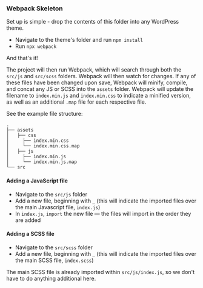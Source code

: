 ### Webpack Skeleton

Set up is simple - drop the contents of this folder into any WordPress theme.
  
  * Navigate to the theme's folder and run `npm install`
  * Run `npx webpack`

And that's it!

The project will then run Webpack, which will search through both the `src/js` and `src/scss` folders. Webpack will then watch for changes. If any of these files have been changed upon save, Webpack will minify, compile, and concat any JS or SCSS into the `assets` folder. Webpack will update the filename to `index.min.js` and `index.min.css` to indicate a minified version, as well as an additional `.map` file for each respective file.

See the example file structure:

```
.
├── assets 
│   ├── css 
│     ├── index.min.css 
│     └── index.min.css.map
│   ├── js 
│     ├── index.min.js 
│     └── index.min.js.map
└── src
```

#### Adding a JavaScript file

* Navigate to the `src/js` folder 
* Add a new file, beginning with `_` (this will indicate the imported files over the main Javascript file, `index.js`)
* In `index.js`, `import` the new file — the files will import in the order they are added

#### Adding a SCSS file

* Navigate to the `src/scss` folder 
* Add a new file, beginning with `_` (this will indicate the imported files over the main SCSS file, `index.scss`)

The main SCSS file is already imported within `src/js/index.js`, so we don't have to do anything additional here.